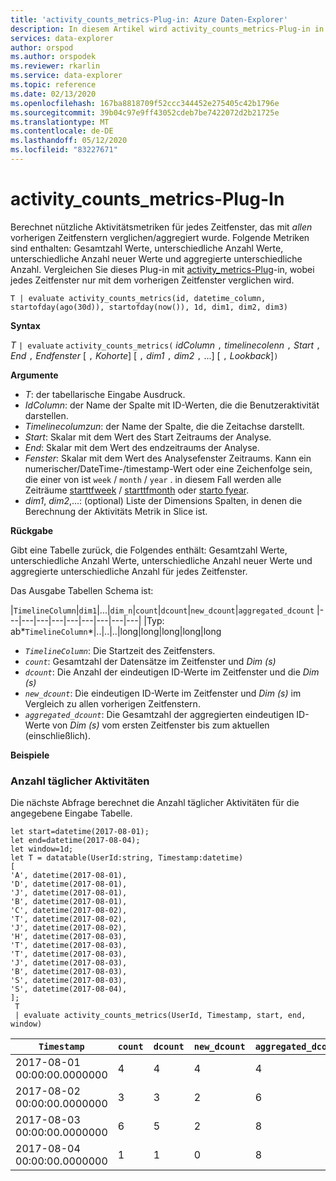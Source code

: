 ```yaml
---
title: 'activity_counts_metrics-Plug-in: Azure Daten-Explorer'
description: In diesem Artikel wird activity_counts_metrics-Plug-in in Azure Daten-Explorer beschrieben.
services: data-explorer
author: orspod
ms.author: orspodek
ms.reviewer: rkarlin
ms.service: data-explorer
ms.topic: reference
ms.date: 02/13/2020
ms.openlocfilehash: 167ba8818709f52ccc344452e275405c42b1796e
ms.sourcegitcommit: 39b04c97e9ff43052cdeb7be7422072d2b21725e
ms.translationtype: MT
ms.contentlocale: de-DE
ms.lasthandoff: 05/12/2020
ms.locfileid: "83227671"
---
```

# <a name="activity_counts_metrics-plugin"></a>activity_counts_metrics-Plug-In

Berechnet nützliche Aktivitätsmetriken für jedes Zeitfenster, das mit *allen* vorherigen Zeitfenstern verglichen/aggregiert wurde. Folgende Metriken sind enthalten: Gesamtzahl Werte, unterschiedliche Anzahl Werte, unterschiedliche Anzahl neuer Werte und aggregierte unterschiedliche Anzahl. Vergleichen Sie dieses Plug-in mit [activity_metrics-Plug](activity-metrics-plugin.md)-in, wobei jedes Zeitfenster nur mit dem vorherigen Zeitfenster verglichen wird.

```kusto
T | evaluate activity_counts_metrics(id, datetime_column, startofday(ago(30d)), startofday(now()), 1d, dim1, dim2, dim3)
```

**Syntax**

*T* `| evaluate` `activity_counts_metrics(` *idColumn* `,` *timelinecolenn* `,` *Start* `,` *End* `,` *Endfenster* [ `,` *Kohorte*] [ `,` *dim1* `,` *dim2* `,` ...] [ `,` *Lookback*]`)`

**Argumente**

* *T*: der tabellarische Eingabe Ausdruck.
* *IdColumn*: der Name der Spalte mit ID-Werten, die die Benutzeraktivität darstellen. 
* *Timelinecolumzun*: der Name der Spalte, die die Zeitachse darstellt.
* *Start*: Skalar mit dem Wert des Start Zeitraums der Analyse.
* *End*: Skalar mit dem Wert des endzeitraums der Analyse.
* *Fenster*: Skalar mit dem Wert des Analysefenster Zeitraums. Kann ein numerischer/DateTime-/timestamp-Wert oder eine Zeichenfolge sein, die einer von ist `week` / `month` / `year` . in diesem Fall werden alle Zeiträume [starttfweek](startofweekfunction.md) / [starttfmonth](startofmonthfunction.md) oder [starto fyear](startofyearfunction.md). 
* *dim1*, *dim2*,...: (optional) Liste der Dimensions Spalten, in denen die Berechnung der Aktivitäts Metrik in Slice ist.

**Rückgabe**

Gibt eine Tabelle zurück, die Folgendes enthält: Gesamtzahl Werte, unterschiedliche Anzahl Werte, unterschiedliche Anzahl neuer Werte und aggregierte unterschiedliche Anzahl für jedes Zeitfenster.

Das Ausgabe Tabellen Schema ist:

|`TimelineColumn`|`dim1`|...|`dim_n`|`count`|`dcount`|`new_dcount`|`aggregated_dcount`
|---|---|---|---|---|---|---|---|---|
|Typ: ab*`TimelineColumn`*|..|..|..|long|long|long|long|long


* *`TimelineColumn`*: Die Startzeit des Zeitfensters.
* *`count`*: Gesamtzahl der Datensätze im Zeitfenster und *Dim (s)*
* *`dcount`*: Die Anzahl der eindeutigen ID-Werte im Zeitfenster und die *Dim (s)*
* *`new_dcount`*: Die eindeutigen ID-Werte im Zeitfenster und *Dim (s)* im Vergleich zu allen vorherigen Zeitfenstern. 
* *`aggregated_dcount`*: Die Gesamtzahl der aggregierten eindeutigen ID-Werte von *Dim (s)* vom ersten Zeitfenster bis zum aktuellen (einschließlich).

**Beispiele**

### <a name="daily-activity-counts"></a>Anzahl täglicher Aktivitäten 

Die nächste Abfrage berechnet die Anzahl täglicher Aktivitäten für die angegebene Eingabe Tabelle.

<!-- csl: https://help.kusto.windows.net:443/Samples -->
```kusto
let start=datetime(2017-08-01);
let end=datetime(2017-08-04);
let window=1d;
let T = datatable(UserId:string, Timestamp:datetime)
[
'A', datetime(2017-08-01),
'D', datetime(2017-08-01), 
'J', datetime(2017-08-01),
'B', datetime(2017-08-01),
'C', datetime(2017-08-02),  
'T', datetime(2017-08-02),
'J', datetime(2017-08-02),
'H', datetime(2017-08-03),
'T', datetime(2017-08-03),
'T', datetime(2017-08-03),
'J', datetime(2017-08-03),
'B', datetime(2017-08-03),
'S', datetime(2017-08-03),
'S', datetime(2017-08-04),
];
 T 
 | evaluate activity_counts_metrics(UserId, Timestamp, start, end, window)
```

|`Timestamp`|`count`|`dcount`|`new_dcount`|`aggregated_dcount`|
|---|---|---|---|---|
|2017-08-01 00:00:00.0000000|4|4|4|4|
|2017-08-02 00:00:00.0000000|3|3|2|6|
|2017-08-03 00:00:00.0000000|6|5|2|8|
|2017-08-04 00:00:00.0000000|1|1|0|8|


